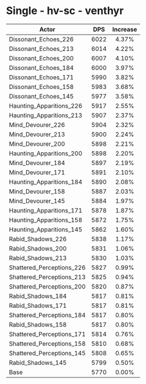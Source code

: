 # Single - hv-sc - venthyr
| Actor | DPS | Increase |
|---|:---:|:---:|
|Dissonant_Echoes_226|6022|4.37%|
|Dissonant_Echoes_213|6014|4.22%|
|Dissonant_Echoes_200|6007|4.10%|
|Dissonant_Echoes_184|6000|3.97%|
|Dissonant_Echoes_171|5990|3.82%|
|Dissonant_Echoes_158|5983|3.68%|
|Dissonant_Echoes_145|5977|3.58%|
|Haunting_Apparitions_226|5917|2.55%|
|Haunting_Apparitions_213|5907|2.37%|
|Mind_Devourer_226|5904|2.32%|
|Mind_Devourer_213|5900|2.24%|
|Mind_Devourer_200|5898|2.21%|
|Haunting_Apparitions_200|5898|2.20%|
|Mind_Devourer_184|5897|2.19%|
|Mind_Devourer_171|5891|2.10%|
|Haunting_Apparitions_184|5890|2.08%|
|Mind_Devourer_158|5887|2.03%|
|Mind_Devourer_145|5884|1.97%|
|Haunting_Apparitions_171|5878|1.87%|
|Haunting_Apparitions_158|5872|1.75%|
|Haunting_Apparitions_145|5862|1.60%|
|Rabid_Shadows_226|5838|1.17%|
|Rabid_Shadows_200|5831|1.06%|
|Rabid_Shadows_213|5830|1.03%|
|Shattered_Perceptions_226|5827|0.99%|
|Shattered_Perceptions_213|5825|0.94%|
|Shattered_Perceptions_200|5820|0.87%|
|Rabid_Shadows_184|5817|0.81%|
|Rabid_Shadows_171|5817|0.81%|
|Shattered_Perceptions_184|5817|0.80%|
|Rabid_Shadows_158|5817|0.80%|
|Shattered_Perceptions_171|5814|0.76%|
|Shattered_Perceptions_158|5810|0.68%|
|Shattered_Perceptions_145|5808|0.65%|
|Rabid_Shadows_145|5799|0.50%|
|Base|5770|0.00%|
